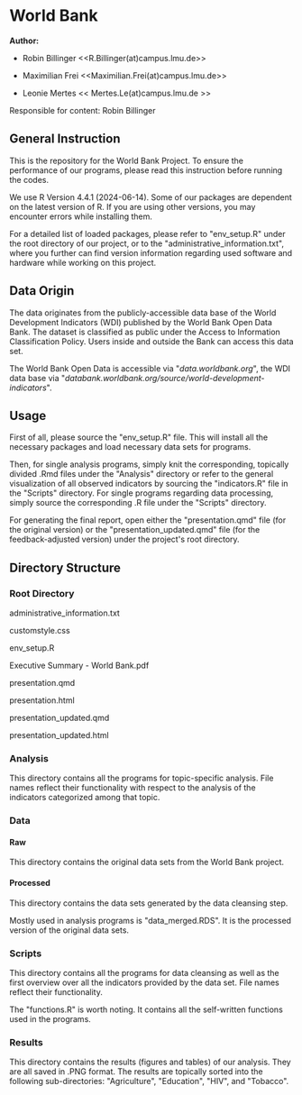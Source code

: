 # World Bank

**Author:**

-   Robin Billinger \<\<R.Billinger(at)campus.lmu.de\>\>

-   Maximilian Frei \<\<Maximilian.Frei(at)campus.lmu.de\>\>

-   Leonie Mertes \<\< Mertes.Le(at)campus.lmu.de \>\>

Responsible for content: Robin Billinger

## General Instruction

This is the repository for the World Bank Project. To ensure the performance of our programs, please read this instruction before running the codes.

We use R Version 4.4.1 (2024-06-14). Some of our packages are dependent on the latest version of R. If you are using other versions, you may encounter errors while installing them.

For a detailed list of loaded packages, please refer to "env_setup.R" under the root directory of our project, or to the "administrative_information.txt", where you further can find version information regarding used software and hardware while working on this project.

## Data Origin

The data originates from the publicly-accessible data base of the World Development Indicators (WDI) published by the World Bank Open Data Bank. The dataset is classified as public under the Access to Information Classification Policy. Users inside and outside the Bank can access this data set.

The World Bank Open Data is accessible via "*data.worldbank.org*", the WDI data base via "*databank.worldbank.org/source/world-development-indicators*".

## Usage

First of all, please source the "env_setup.R" file. This will install all the necessary packages and load necessary data sets for programs.

Then, for single analysis programs, simply knit the corresponding, topically divided .Rmd files under the "Analysis" directory or refer to the general visualization of all observed indicators by sourcing the "indicators.R" file in the "Scripts" directory. For single programs regarding data processing, simply source the corresponding .R file under the "Scripts" directory.

For generating the final report, open either the "presentation.qmd" file (for the original version) or the "presentation_updated.qmd" file (for the feedback-adjusted version) under the project's root directory.

## Directory Structure

### Root Directory

administrative_information.txt

customstyle.css

env_setup.R

Executive Summary - World Bank.pdf

presentation.qmd

presentation.html

presentation_updated.qmd

presentation_updated.html

### Analysis

This directory contains all the programs for topic-specific analysis. File names reflect their functionality with respect to the analysis of the indicators categorized among that topic.

### Data

#### Raw

This directory contains the original data sets from the World Bank project.

#### Processed

This directory contains the data sets generated by the data cleansing step.

Mostly used in analysis programs is "data_merged.RDS". It is the processed version of the original data sets.

### Scripts

This directory contains all the programs for data cleansing as well as the first overview over all the indicators provided by the data set. File names reflect their functionality.

The "functions.R" is worth noting. It contains all the self-written functions used in the programs.

### Results

This directory contains the results (figures and tables) of our analysis. They are all saved in .PNG format. The results are topically sorted into the following sub-directories: "Agriculture", "Education", "HIV", and "Tobacco".
